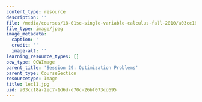 ```yaml
---
content_type: resource
description: ''
file: /media/courses/18-01sc-single-variable-calculus-fall-2010/a03cc18a2ec71d6dd70c26bf073cd695_lec11.jpg
file_type: image/jpeg
image_metadata:
  caption: ''
  credit: ''
  image-alt: ''
learning_resource_types: []
ocw_type: OCWImage
parent_title: 'Session 29: Optimization Problems'
parent_type: CourseSection
resourcetype: Image
title: lec11.jpg
uid: a03cc18a-2ec7-1d6d-d70c-26bf073cd695
---
```

